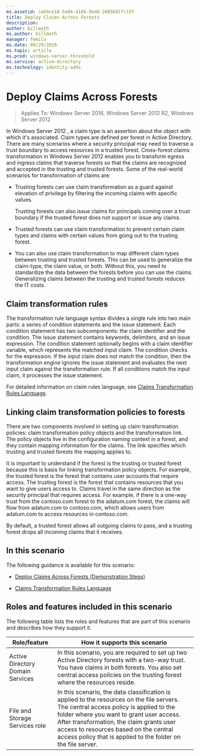 ```yaml
---
ms.assetid: ceb9ce18-5a94-4166-9edd-2685b81fc15f
title: Deploy Claims Across Forests
description:
author: billmath
ms.author: billmath
manager: femila
ms.date: 09/29/2016
ms.topic: article
ms.prod: windows-server-threshold
ms.service: active-directory
ms.technology: identity-adds
---
```


# Deploy Claims Across Forests

>Applies To: Windows Server 2016, Windows Server 2012 R2, Windows Server 2012

In  Windows Server 2012 , a claim type is an assertion about the object with which it's associated. Claim types are defined per forest in Active Directory. There are many scenarios where a security principal may need to traverse a trust boundary to access resources in a trusted forest. Cross-forest claims transformation in  Windows Server 2012  enables you to transform egress and ingress claims that traverse forests so that the claims are recognized and accepted in the trusting and trusted forests. Some of the real-world scenarios for transformation of claims are:  
  
-   Trusting forests can use claim transformation as a guard against elevation of privilege by filtering the incoming claims with specific values.  
  
    Trusting forests can also issue claims for principals coming over a trust boundary if the trusted forest does not support or issue any claims.  
  
-   Trusted forests can use claim transformation to prevent certain claim types and claims with certain values from going out to the trusting forest.  
  
-   You can also use claim transformation to map different claim types between trusting and trusted forests. This can be used to generalize the claim-type, the claim value, or both. Without this, you need to standardize the data between the forests before you can use the claims. Generalizing claims between the trusting and trusted forests reduces the IT costs.  
  
## Claim transformation rules  
The transformation rule language syntax divides a single rule into two main parts: a series of condition statements and the issue statement. Each condition statement has two subcomponents: the claim identifier and the condition. The issue statement contains keywords, delimiters, and an issue expression. The condition statement optionally begins with a claim identifier variable, which represents the matched input claim. The condition checks for the expression. If the input claim does not match the condition, then the transformation engine ignores the issue statement and evaluates the next input claim against the transformation rule. If all conditions match the input claim, it processes the issue statement.  
  
For detailed information on claim rules language, see [Claims Transformation Rules Language](Claims-Transformation-Rules-Language.md).  
  
## Linking claim transformation policies to forests  
There are two components involved in setting up claim transformation policies: claim transformation policy objects and the transformation link. The policy objects live in the configuration naming context in a forest, and they contain mapping information for the claims. The link specifies which trusting and trusted forests the mapping applies to.  
  
It is important to understand if the forest is the trusting or trusted forest because this is basis for linking transformation policy objects. For example, the trusted forest is the forest that contains user accounts that require access. The trusting forest is the forest that contains resources that you want to give users access to. Claims travel in the same direction as the security principal that requires access. For example, if there is a one-way trust from the contoso.com forest to the adatum.com forest, the claims will flow from adatum.com to contoso.com, which allows users from adatum.com to access resources in contoso.com.  
  
By default, a trusted forest allows all outgoing claims to pass, and a trusting forest drops all incoming claims that it receives.  
  
## In this scenario  
The following guidance is available for this scenario:  
  
-   [Deploy Claims Across Forests &#40;Demonstration Steps&#41;](Deploy-Claims-Across-Forests--Demonstration-Steps-.md)  
  
-   [Claims Transformation Rules Language](Claims-Transformation-Rules-Language.md)  
  
## <a name="BKMK_NEW"></a>Roles and features included in this scenario  
The following table lists the roles and features that are part of this scenario and describes how they support it.  
  
|Role/feature|How it supports this scenario|  
|-----------------|---------------------------------|  
|Active Directory Domain Services|In this scenario, you are required to set up two Active Directory forests with a two-way trust. You have claims in both forests. You also set central access policies on the trusting forest where the resources reside.|  
|File and Storage Services role|In this scenario, the data classification is applied to the resources on the file servers. The central access policy is applied to the folder where you want to grant user access. After transformation, the claim grants user access to resources based on the central access policy that is applied to the folder on the file server.|  
  


